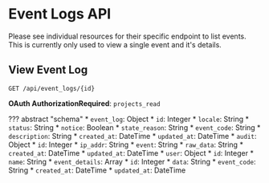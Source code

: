 # Event Logs API

Please see individual resources for their specific endpoint to list events. This is currently only used to view a single event and it's details.

## View Event Log

`GET /api/event_logs/{id}`

**OAuth AuthorizationRequired**: `projects_read`

??? abstract "schema"
    * `event_log`: Object
        * `id`: Integer
        * `locale`: String
        * `status`: String
        * `notice`: Boolean
        * `state_reason`: String
        * `event_code`: String
        * `description`: String
        * `created_at`: DateTime
        * `updated_at`: DateTime
        * `audit`: Object
            * `id`: Integer
            * `ip_addr`: String
            * `event`: String
            * `raw_data`: String
            * `created_at`: DateTime
            * `updated_at`: DateTime
            * `user`: Object
                * `id`: Integer
                * `name`: String
        * `event_details`: Array
            * `id`: Integer
            * `data`: String
            * `event_code`: String
            * `created_at`: DateTime
            * `updated_at`: DateTime
